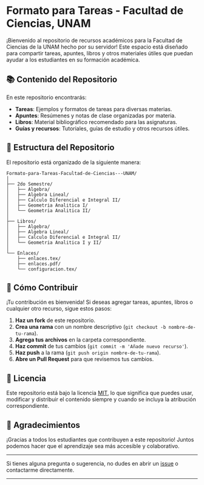 # Formato para Tareas - Facultad de Ciencias, UNAM

¡Bienvenido al repositorio de recursos académicos para la Facultad de Ciencias de la UNAM hecho por su servidor! Este espacio está diseñado para compartir tareas, apuntes, libros y otros materiales útiles que puedan ayudar a los estudiantes en su formación académica.

## 📚 Contenido del Repositorio

En este repositorio encontrarás:

- **Tareas**: Ejemplos y formatos de tareas para diversas materias.
- **Apuntes**: Resúmenes y notas de clase organizadas por materia.
- **Libros**: Material bibliográfico recomendado para las asignaturas.
- **Guías y recursos**: Tutoriales, guías de estudio y otros recursos útiles.

## 📂 Estructura del Repositorio

El repositorio está organizado de la siguiente manera:

```
Formato-para-Tareas-Facultad-de-Ciencias---UNAM/
│
├── 2do Semestre/
│   ├── Algebra/
│   ├── Algebra Lineal/
│   ├── Calculo Diferencial e Integral II/
│   ├── Geometria Analitica I/
│   └── Geometria Analitica II/
│
├── Libros/
│   ├── Algebra/
│   ├── Algebra Lineal/
│   ├── Calculo Diferencial e Integral II/
│   └── Geometria Analitica I y II/
│
└── Enlaces/
    ├── enlaces.tex/
    ├── enlaces.pdf/
    └── configuracion.tex/

```

## 🚀 Cómo Contribuir

¡Tu contribución es bienvenida! Si deseas agregar tareas, apuntes, libros o cualquier otro recurso, sigue estos pasos:

1. **Haz un fork** de este repositorio.
2. **Crea una rama** con un nombre descriptivo (`git checkout -b nombre-de-tu-rama`).
3. **Agrega tus archivos** en la carpeta correspondiente.
4. **Haz commit** de tus cambios (`git commit -m 'Añade nuevo recurso'`).
5. **Haz push** a la rama (`git push origin nombre-de-tu-rama`).
6. **Abre un Pull Request** para que revisemos tus cambios.

## 📜 Licencia

Este repositorio está bajo la licencia [MIT](LICENSE), lo que significa que puedes usar, modificar y distribuir el contenido siempre y cuando se incluya la atribución correspondiente.

## 🙌 Agradecimientos

¡Gracias a todos los estudiantes que contribuyen a este repositorio! Juntos podemos hacer que el aprendizaje sea más accesible y colaborativo.

---

Si tienes alguna pregunta o sugerencia, no dudes en abrir un [issue](https://github.com/SubakatLC/Formato-para-Tareas-Facultad-de-Ciencias---UNAM/issues) o contactarme directamente.

---
